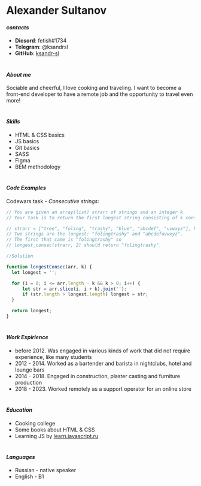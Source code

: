 # Alexander Sultanov

#### *contacts*
- **Dicsord**: fetish#1734
- **Telegram**: @ksandrsl
- **GitHub**: [ksandr-sl](https://github.com/ksandr-sl)

#
#### *About me*
Sociable and cheerful, I love cooking and traveling. I want to become a front-end developer to have a remote job and the opportunity to travel even more!

#
#### *Skills*
- HTML & CSS basics
- JS basics
- Git basics
- SASS
- Figma
- BEM methodology

#
#### *Code Examples*

Codewars task - *Consecutive strings*:

```js
// You are given an array(list) strarr of strings and an integer k. 
// Your task is to return the first longest string consisting of k consecutive strings taken in the array.

// strarr = ["tree", "foling", "trashy", "blue", "abcdef", "uvwxyz"], k = 2
// Two strings are the longest: "folingtrashy" and "abcdefuvwxyz".
// The first that came is "folingtrashy" so 
// longest_consec(strarr, 2) should return "folingtrashy".

//Solution

function longestConsec(arr, k) {
  let longest = '';

  for (i = 0; i <= arr.length - k && k > 0; i++) {
      let str = arr.slice(i, i + k).join('');
      if (str.length > longest.length) longest = str;
  }

  return longest;
}
```

#
#### *Work Expirience*
- before 2012. Was engaged in various kinds of work that did not require experience, like many students
- 2012 - 2014. Worked as a bartender and barista in nightclubs, hotel and lounge bars
- 2014 - 2018. Engaged in construction, plaster casting and furniture production
- 2018 - 2023. Worked remotely as a support operator for an online store

#
#### *Education*
- Cooking college
- Some books about HTML & CSS
- Learning JS by [learn.javascript.ru](https://learn.javascript.ru/)

#
#### *Languages*
- Russian - native speaker
- English - B1
